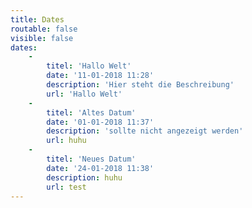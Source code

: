 ```yaml
---
title: Dates
routable: false
visible: false
dates:
    -
        titel: 'Hallo Welt'
        date: '11-01-2018 11:28'
        description: 'Hier steht die Beschreibung'
        url: 'Hallo Welt'
    -
        titel: 'Altes Datum'
        date: '01-01-2018 11:37'
        description: 'sollte nicht angezeigt werden'
        url: huhu
    -
        titel: 'Neues Datum'
        date: '24-01-2018 11:38'
        description: huhu
        url: test
---
```


